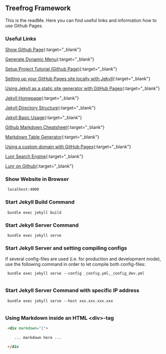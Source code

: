 ---
---

## Treefrog Framework

This is the readMe. Here you can find useful links and information how to use Github Pages.

### Useful Links

[Show Github Page](https://thomasgueldner.github.io/thomas.gueldner/docs/){:target="_blank"}

[Generate Dynamic Menu](https://github.com/eduardoboucas/jekyll-dynamic-menu/blob/master/generateDynamicMenu.html){:target="_blank"}

[Setup Project Tutorial (Github Page)](https://www.thinkful.com/learn/a-guide-to-using-github-pages/){:target="_blank"}

[Setting up your GitHub Pages site locally with Jekyll](https://help.github.com/articles/setting-up-your-github-pages-site-locally-with-jekyll/){:target="_blank"}

[Using Jekyll as a static site generator with GitHub Pages](https://help.github.com/articles/using-jekyll-as-a-static-site-generator-with-github-pages/){:target="_blank"}

[Jekyll Homepage](http://jekyllrb.com/){:target="_blank"}

[Jekyll Directory Structure](http://jekyllrb.com/docs/structure/){:target="_blank"}

[Jekyll Basic Usage](http://jekyllrb.com/docs/usage/){:target="_blank"}

[Github Markdown Cheatsheet](https://github.com/adam-p/markdown-here/wiki/Markdown-Cheatsheet){:target="_blank"}

[Markdown Table Generator](http://www.tablesgenerator.com/markdown_tables#){:target="_blank"}

[Using a custom domain with GitHub Pages](https://help.github.com/articles/using-a-custom-domain-with-github-pages/){:target="_blank"}

[Lunr Search Engine](http://jekyll.tips/jekyll-casts/jekyll-search-using-lunr-js/){:target="_blank"}

[Lunr on Github](https://github.com/MihaiValentin/lunr-languages){:target="_blank"}

### Show Website in Browser

```
 localhost:4000
```

### Start Jekyll Build Command

```
 bundle exec jekyll build
```

### Start Jekyll Server Command

```
 bundle exec jekyll serve
```

### Start Jekyll Server and setting compiling configs

If several config-files are used (i.e. for production and development mode), use the following command in order to
let compile both config-files:

```
 bundle exec jekyll serve --config _config.yml,_config_dev.yml
 
```

### Start Jekyll Server Command with specific IP address

```
 bundle exec jekyll serve --host xxx.xxx.xxx.xxx
 
```

### Using Markdown inside an HTML \<div>-tag

```html
 <div markdown="1"> 
 
    ... markdown here ... 
    
 </div
```


